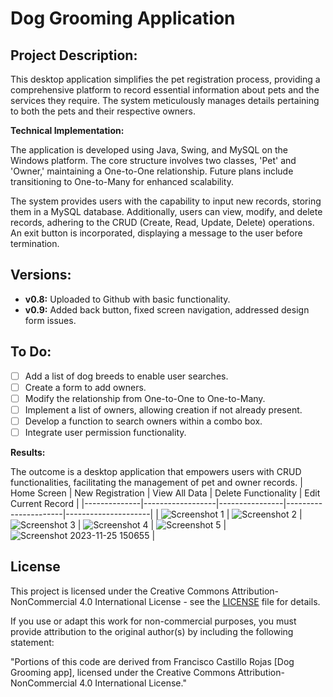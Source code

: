 # Dog Grooming Application

## Project Description:

This desktop application simplifies the pet registration process, providing a comprehensive platform to record essential information about pets and the services they require. The system meticulously manages details pertaining to both the pets and their respective owners. 

**Technical Implementation:**

The application is developed using Java, Swing, and MySQL on the Windows platform. The core structure involves two classes, 'Pet' and 'Owner,' maintaining a One-to-One relationship. Future plans include transitioning to One-to-Many for enhanced scalability.

The system provides users with the capability to input new records, storing them in a MySQL database. Additionally, users can view, modify, and delete records, adhering to the CRUD (Create, Read, Update, Delete) operations. An exit button is incorporated, displaying a message to the user before termination.

## Versions:

- **v0.8:** Uploaded to Github with basic functionality.
- **v0.9:** Added back button, fixed screen navigation, addressed design form issues.

## To Do:

- [ ] Add a list of dog breeds to enable user searches.
- [ ] Create a form to add owners.
- [ ] Modify the relationship from One-to-One to One-to-Many.
- [ ] Implement a list of owners, allowing creation if not already present.
- [ ] Develop a function to search owners within a combo box.
- [ ] Integrate user permission functionality.

**Results:**

The outcome is a desktop application that empowers users with CRUD functionalities, facilitating the management of pet and owner records.
| Home Screen  | New Registration | View All Data  | Delete Functionality | Edit Current Record |
|--------------|------------------|----------------|----------------------|---------------------|
| ![Screenshot 1](https://github.com/FranBlake89/dogGrooming/assets/73005797/edd792b2-1257-4baf-a34b-80edbed54f30) | ![Screenshot 2](https://github.com/FranBlake89/dogGrooming/assets/73005797/bb006fb5-9974-41e8-bb64-e84b2a7f4d6a) | ![Screenshot 3](https://github.com/FranBlake89/dogGrooming/assets/73005797/e095bf6c-83d5-418e-a696-1a95ba68c6d0) | ![Screenshot 4](https://github.com/FranBlake89/dogGrooming/assets/73005797/abb87f58-02fb-4c77-828c-5e989d6aad80) | ![Screenshot 5](https://github.com/FranBlake89/dogGrooming/assets/73005797/117928ae-da61-4eaa-be9f-2105d8977136) | ![Screenshot 2023-11-25 150655](https://github.com/FranBlake89/dogGrooming/assets/73005797/8feb2942-2629-466c-a1c4-485ff20a7f78) |


## License

This project is licensed under the Creative Commons Attribution-NonCommercial 4.0 International License - see the [LICENSE](https://github.com/FranBlake89/dogGrooming/blob/main/LICENSE) file for details.

If you use or adapt this work for non-commercial purposes, you must provide attribution to the original author(s) by including the following statement:

"Portions of this code are derived from Francisco Castillo Rojas [Dog Grooming app], licensed under the Creative Commons Attribution-NonCommercial 4.0 International License."
